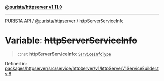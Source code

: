 [**@purista/httpserver v1.11.0**](../README.md)

***

[PURISTA API](../../../packages.md) / [@purista/httpserver](../README.md) / httpServerServiceInfo

# Variable: ~~httpServerServiceInfo~~

> `const` **httpServerServiceInfo**: [`ServiceInfoType`](../../core/type-aliases/ServiceInfoType.md)

Defined in: [packages/httpserver/src/service/httpServer/v1/httpServerV1ServiceBuilder.ts:8](https://github.com/puristajs/purista/blob/master/packages/httpserver/src/service/httpServer/v1/httpServerV1ServiceBuilder.ts#L8)
